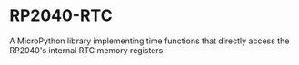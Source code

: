 # RP2040-RTC
A MicroPython library implementing time functions that directly access the RP2040's internal RTC memory registers
